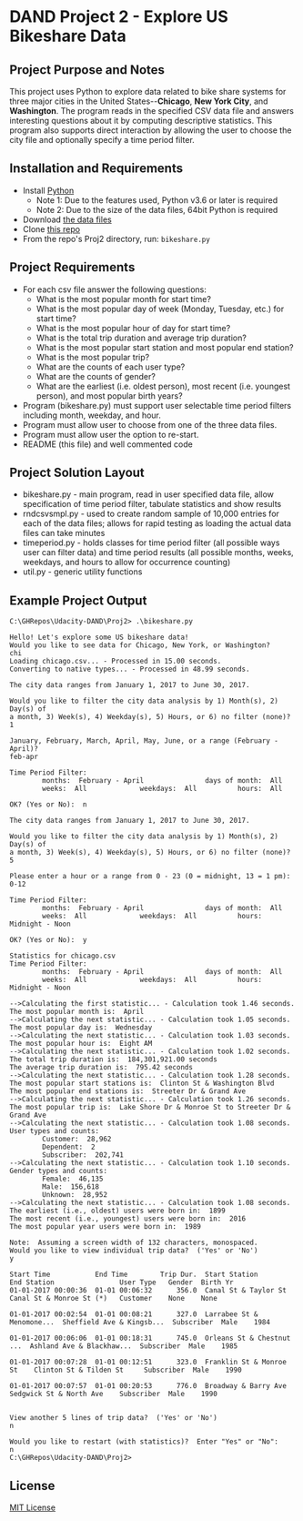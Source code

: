 # DAND Project 2 - Explore US Bikeshare Data

## Project Purpose and Notes
This project uses Python to explore data related to bike share systems for three major cities in the United States--**Chicago**, **New York City**, and **Washington**. The program reads in the specified CSV data file and answers interesting questions about it by computing descriptive statistics. This program also supports direct interaction by allowing the user to choose the city file and optionally specify a time period filter.

## Installation and Requirements
* Install [Python](https://www.python.org/downloads/)
    * Note 1: Due to the features used, Python v3.6 or later is required
    * Note 2: Due to the size of the data files, 64bit Python is required
* Download [the data files](https://s3.amazonaws.com/video.udacity-data.com/topher/2018/March/5aa88600_bikeshare/bikeshare.zip)
* Clone [this repo](https://github.com/sockduct/Udacity-DAND)
* From the repo's Proj2 directory, run:  `bikeshare.py`

## Project Requirements
* For each csv file answer the following questions:
    * What is the most popular month for start time?
    * What is the most popular day of week (Monday, Tuesday, etc.) for start time?
    * What is the most popular hour of day for start time?
    * What is the total trip duration and average trip duration?
    * What is the most popular start station and most popular end station?
    * What is the most popular trip?
    * What are the counts of each user type?
    * What are the counts of gender?
    * What are the earliest (i.e. oldest person), most recent (i.e. youngest person), and most popular birth years?
* Program (bikeshare.py) must support user selectable time period filters including month, weekday, and hour.
* Program must allow user to choose from one of the three data files.
* Program must allow user the option to re-start.
* README (this file) and well commented code

## Project Solution Layout
* bikeshare.py - main program, read in user specified data file, allow specification of time period filter, tabulate statistics and show results
* rndcsvsmpl.py - used to create random sample of 10,000 entries for each of the data files; allows for rapid testing as loading the actual data files can take minutes
* timeperiod.py - holds classes for time period filter (all possible ways user can filter data) and time period results (all possible months, weeks, weekdays, and hours to allow for occurrence counting)
* util.py - generic utility functions

## Example Project Output
```
C:\GHRepos\Udacity-DAND\Proj2> .\bikeshare.py

Hello! Let's explore some US bikeshare data!
Would you like to see data for Chicago, New York, or Washington?
chi
Loading chicago.csv... - Processed in 15.00 seconds.
Converting to native types... - Processed in 48.99 seconds.

The city data ranges from January 1, 2017 to June 30, 2017.

Would you like to filter the city data analysis by 1) Month(s), 2) Day(s) of
a month, 3) Week(s), 4) Weekday(s), 5) Hours, or 6) no filter (none)?
1

January, February, March, April, May, June, or a range (February - April)?
feb-apr

Time Period Filter:
        months:  February - April               days of month:  All
        weeks:  All             weekdays:  All          hours:  All

OK? (Yes or No):  n

The city data ranges from January 1, 2017 to June 30, 2017.

Would you like to filter the city data analysis by 1) Month(s), 2) Day(s) of
a month, 3) Week(s), 4) Weekday(s), 5) Hours, or 6) no filter (none)?
5

Please enter a hour or a range from 0 - 23 (0 = midnight, 13 = 1 pm):
0-12

Time Period Filter:
        months:  February - April               days of month:  All
        weeks:  All             weekdays:  All          hours:  Midnight - Noon

OK? (Yes or No):  y

Statistics for chicago.csv
Time Period Filter:
        months:  February - April               days of month:  All
        weeks:  All             weekdays:  All          hours:  Midnight - Noon

-->Calculating the first statistic... - Calculation took 1.46 seconds.
The most popular month is:  April
-->Calculating the next statistic... - Calculation took 1.05 seconds.
The most popular day is:  Wednesday
-->Calculating the next statistic... - Calculation took 1.03 seconds.
The most popular hour is:  Eight AM
-->Calculating the next statistic... - Calculation took 1.02 seconds.
The total trip duration is:  184,301,921.00 seconds
The average trip duration is:  795.42 seconds
-->Calculating the next statistic... - Calculation took 1.28 seconds.
The most popular start stations is:  Clinton St & Washington Blvd
The most popular end stations is:  Streeter Dr & Grand Ave
-->Calculating the next statistic... - Calculation took 1.26 seconds.
The most popular trip is:  Lake Shore Dr & Monroe St to Streeter Dr & Grand Ave
-->Calculating the next statistic... - Calculation took 1.08 seconds.
User types and counts:
        Customer:  28,962
        Dependent:  2
        Subscriber:  202,741
-->Calculating the next statistic... - Calculation took 1.10 seconds.
Gender types and counts:
        Female:  46,135
        Male:  156,618
        Unknown:  28,952
-->Calculating the next statistic... - Calculation took 1.08 seconds.
The earliest (i.e., oldest) users were born in:  1899
The most recent (i.e., youngest) users were born in:  2016
The most popular year users were born in:  1989

Note:  Assuming a screen width of 132 characters, monospaced.
Would you like to view individual trip data?  ('Yes' or 'No')
y

Start Time           End Time        Trip Dur.  Start Station              End Station                User Type   Gender  Birth Yr
01-01-2017 00:00:36  01-01 00:06:32      356.0  Canal St & Taylor St       Canal St & Monroe St (*)   Customer    None    None

01-01-2017 00:02:54  01-01 00:08:21      327.0  Larrabee St & Menomone...  Sheffield Ave & Kingsb...  Subscriber  Male    1984

01-01-2017 00:06:06  01-01 00:18:31      745.0  Orleans St & Chestnut ...  Ashland Ave & Blackhaw...  Subscriber  Male    1985

01-01-2017 00:07:28  01-01 00:12:51      323.0  Franklin St & Monroe St    Clinton St & Tilden St     Subscriber  Male    1990

01-01-2017 00:07:57  01-01 00:20:53      776.0  Broadway & Barry Ave       Sedgwick St & North Ave    Subscriber  Male    1990


View another 5 lines of trip data?  ('Yes' or 'No')
n

Would you like to restart (with statistics)?  Enter "Yes" or "No":
n
C:\GHRepos\Udacity-DAND\Proj2> 
```

## License
[MIT License](license.txt)

